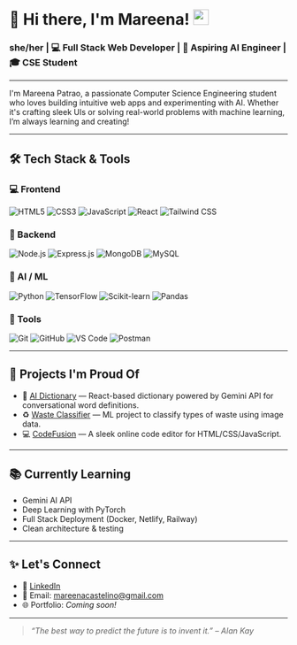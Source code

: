 # 👋 Hi there, I'm Mareena! <img src="https://media.giphy.com/media/hvRJCLFzcasrR4ia7z/giphy.gif" width="28">

### she/her | 💻 Full Stack Web Developer | 🧠 Aspiring AI Engineer | 🎓 CSE Student

---

I'm Mareena Patrao, a passionate Computer Science Engineering student who loves building intuitive web apps and experimenting with AI. Whether it's crafting sleek UIs or solving real-world problems with machine learning, I’m always learning and creating!

---

## 🛠️ Tech Stack & Tools

### 💻 Frontend
![HTML5](https://img.shields.io/badge/-HTML5-E34F26?style=flat&logo=html5&logoColor=white)
![CSS3](https://img.shields.io/badge/-CSS3-1572B6?style=flat&logo=css3)
![JavaScript](https://img.shields.io/badge/-JavaScript-F7DF1E?style=flat&logo=javascript&logoColor=black)
![React](https://img.shields.io/badge/-React-61DAFB?style=flat&logo=react)
![Tailwind CSS](https://img.shields.io/badge/-TailwindCSS-38B2AC?style=flat&logo=tailwind-css)

### 🧩 Backend
![Node.js](https://img.shields.io/badge/-Node.js-339933?style=flat&logo=node.js)
![Express.js](https://img.shields.io/badge/-Express.js-000000?style=flat&logo=express)
![MongoDB](https://img.shields.io/badge/-MongoDB-47A248?style=flat&logo=mongodb)
![MySQL](https://img.shields.io/badge/-MySQL-00758F?style=flat&logo=mysql)

### 🧠 AI / ML
![Python](https://img.shields.io/badge/-Python-3776AB?style=flat&logo=python)
![TensorFlow](https://img.shields.io/badge/-TensorFlow-FF6F00?style=flat&logo=tensorflow)
![Scikit-learn](https://img.shields.io/badge/-Scikit--learn-F7931E?style=flat&logo=scikit-learn)
![Pandas](https://img.shields.io/badge/-Pandas-150458?style=flat&logo=pandas)

### 🧰 Tools
![Git](https://img.shields.io/badge/-Git-F05032?style=flat&logo=git)
![GitHub](https://img.shields.io/badge/-GitHub-181717?style=flat&logo=github)
![VS Code](https://img.shields.io/badge/-VS%20Code-007ACC?style=flat&logo=visual-studio-code)
![Postman](https://img.shields.io/badge/-Postman-FF6C37?style=flat&logo=postman)

---

## 🚀 Projects I'm Proud Of

- 🧠 [AI Dictionary](https://github.com/yourusername/ai-dictionary) — React-based dictionary powered by Gemini API for conversational word definitions.
- ♻️ [Waste Classifier](https://github.com/yourusername/waste-classifier) — ML project to classify types of waste using image data.
- 💻 [CodeFusion](https://github.com/yourusername/codefusion) — A sleek online code editor for HTML/CSS/JavaScript.

---

## 📚 Currently Learning

- Gemini AI API
- Deep Learning with PyTorch
- Full Stack Deployment (Docker, Netlify, Railway)
- Clean architecture & testing

---

## ✨ Let's Connect

- 🔗 [LinkedIn](https://www.linkedin.com/in/mareena-castelino)
- 📧 Email: mareenacastelino@gmail.com
- 🌐 Portfolio: *Coming soon!*

---

> *“The best way to predict the future is to invent it.” – Alan Kay*

